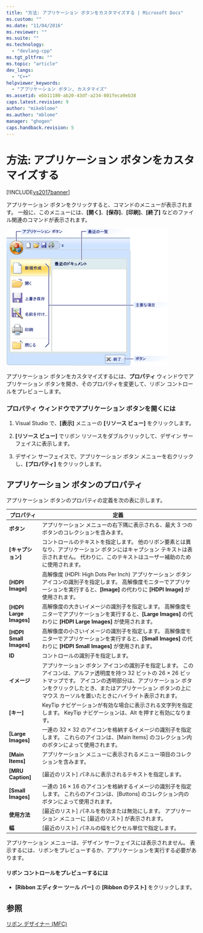 ```yaml
---
title: "方法: アプリケーション ボタンをカスタマイズする | Microsoft Docs"
ms.custom: ""
ms.date: "11/04/2016"
ms.reviewer: ""
ms.suite: ""
ms.technology: 
  - "devlang-cpp"
ms.tgt_pltfrm: ""
ms.topic: "article"
dev_langs: 
  - "C++"
helpviewer_keywords: 
  - "アプリケーション ボタン, カスタマイズ"
ms.assetid: ebb11180-ab20-43df-a234-801feca9eb38
caps.latest.revision: 9
author: "mikeblome"
ms.author: "mblome"
manager: "ghogen"
caps.handback.revision: 5
---
```

# 方法: アプリケーション ボタンをカスタマイズする
[!INCLUDE[vs2017banner](../assembler/inline/includes/vs2017banner.md)]

アプリケーション ボタンをクリックすると、コマンドのメニューが表示されます。  一般に、このメニューには、**\[開く\]**、**\[保存\]**、**\[印刷\]**、**\[終了\]** などのファイル関連のコマンドが表示されます。  
  
 ![MFC リボン アプリケーション ボタン](../mfc/media/application_button.png "Application\_Button")  
  
 アプリケーション ボタンをカスタマイズするには、**プロパティ** ウィンドウでアプリケーション ボタンを開き、そのプロパティを変更して、リボン コントロールをプレビューします。  
  
### プロパティ ウィンドウでアプリケーション ボタンを開くには  
  
1.  Visual Studio で、**\[表示\]** メニューの **\[リソース ビュー\]** をクリックします。  
  
2.  **\[リソース ビュー\]** でリボン リソースをダブルクリックして、デザイン サーフェイスに表示します。  
  
3.  デザイン サーフェイスで、アプリケーション ボタン メニューを右クリックし、**\[プロパティ\]** をクリックします。  
  
## アプリケーション ボタンのプロパティ  
 アプリケーション ボタンのプロパティの定義を次の表に示します。  
  
|プロパティ|定義|  
|-----------|--------|  
|**ボタン**|アプリケーション メニューの右下隅に表示される、最大 3 つのボタンのコレクションを含みます。|  
|**\[キャプション\]**|コントロールのテキストを指定します。  他のリボン要素とは異なり、アプリケーション ボタンにはキャプション テキストは表示されません。  代わりに、このテキストはユーザー補助のために使用されます。|  
|**\[HDPI Image\]**|高解像度 \(HDPI: High Dots Per Inch\) アプリケーション ボタン アイコンの識別子を指定します。  高解像度モニターでアプリケーションを実行すると、**\[Image\]** の代わりに **\[HDPI Image\]** が使用されます。|  
|**\[HDPI Large Images\]**|高解像度の大きいイメージの識別子を指定します。  高解像度モニターでアプリケーションを実行すると、**\[Large Images\]** の代わりに **\[HDPI Large Images\]** が使用されます。|  
|**\[HDPI Small Images\]**|高解像度の小さいイメージの識別子を指定します。  高解像度モニターでアプリケーションを実行すると、**\[Small Images\]** の代わりに **\[HDPI Small Images\]** が使用されます。|  
|**ID**|コントロールの識別子を指定します。|  
|**イメージ**|アプリケーション ボタン アイコンの識別子を指定します。  このアイコンは、アルファ透明度を持つ 32 ビットの 26 × 26 ビットマップです。  アイコンの透明部分は、アプリケーション ボタンをクリックしたとき、またはアプリケーション ボタンの上にマウス カーソルを置いたときにハイライト表示されます。|  
|**\[キー\]**|KeyTip ナビゲーションが有効な場合に表示される文字列を指定します。  KeyTip ナビゲーションは、Alt を押すと有効になります。|  
|**\[Large Images\]**|一連の 32 × 32 のアイコンを格納するイメージの識別子を指定します。  これらのアイコンは、\[Main Items\] のコレクション内のボタンによって使用されます。|  
|**\[Main Items\]**|アプリケーション メニューに表示されるメニュー項目のコレクションを含みます。|  
|**\[MRU Caption\]**|\[最近のリスト\] パネルに表示されるテキストを指定します。|  
|**\[Small Images\]**|一連の 16 × 16 のアイコンを格納するイメージの識別子を指定します。  これらのアイコンは、\[Buttons\] のコレクション内のボタンによって使用されます。|  
|**使用方法**|\[最近のリスト\] パネルを有効または無効にします。  アプリケーション メニューに \[最近のリスト\] が表示されます。|  
|**幅**|\[最近のリスト\] パネルの幅をピクセル単位で指定します。|  
  
 アプリケーション メニューは、デザイン サーフェイスには表示されません。  表示するには、リボンをプレビューするか、アプリケーションを実行する必要があります。  
  
#### リボン コントロールをプレビューするには  
  
-   **\[Ribbon エディター ツール バー\]** の **\[Ribbon のテスト\]** をクリックします。  
  
## 参照  
 [リボン デザイナー \(MFC\)](../mfc/ribbon-designer-mfc.md)